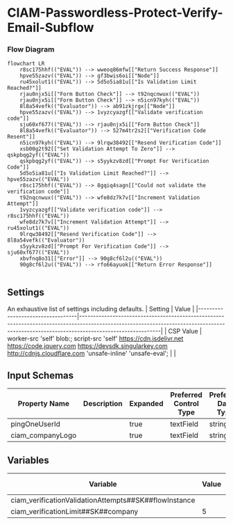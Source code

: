 # CIAM-Passwordless-Protect-Verify-Email-Subflow

### Flow Diagram
```mermaid
flowchart LR
    r8sc175hhf(("EVAL")) --> wweoq86mfw[["Return Success Response"]]
    hpve55zazv(("EVAL")) --> gf3bwis6oi[["Node"]]
    ru45xolut1(("EVAL")) --> 5d5o5ia81u[["Is Validation Limit Reached?"]]
    rjau0njx5i[["Form Button Check"]] --> t92nqcnwux(("EVAL"))
    rjau0njx5i[["Form Button Check"]] --> n5icn97kyh(("EVAL"))
    8l8a54vefk(("Evaluator")) --> ab91zkjrgx[["Node"]]
    hpve55zazv(("EVAL")) --> 1vyzcyazgf[["Validate verification code"]]
    sju60xf677(("EVAL")) --> rjau0njx5i[["Form Button Check"]]
    8l8a54vefk(("Evaluator")) --> 527m4tr2s2[["Verification Code Resent"]]
    n5icn97kyh(("EVAL")) --> 9lrqw38492[["Resend Verification Code"]]
    xsb00g2t92[["Set Validation Attempt To Zero"]] --> qskpbqg2yf(("EVAL"))
    qskpbqg2yf(("EVAL")) --> s5yykzv8zd[["Prompt For Verification Code"]]
    5d5o5ia81u[["Is Validation Limit Reached?"]] --> hpve55zazv(("EVAL"))
    r8sc175hhf(("EVAL")) --> 8gqiq4sagn[["Could not validate the verification code"]]
    t92nqcnwux(("EVAL")) --> wfe8dz7k7v[["Increment Validation Attempt"]]
    1vyzcyazgf[["Validate verification code"]] --> r8sc175hhf(("EVAL"))
    wfe8dz7k7v[["Increment Validation Attempt"]] --> ru45xolut1(("EVAL"))
    9lrqw38492[["Resend Verification Code"]] --> 8l8a54vefk(("Evaluator"))
    s5yykzv8zd[["Prompt For Verification Code"]] --> sju60xf677(("EVAL"))
    xbvfnq8o31[["Error"]] --> 90g8cf6l2u(("EVAL"))
    90g8cf6l2u(("EVAL")) --> rfo66ayuok[["Return Error Response"]]


```

## Settings
An exhaustive list of settings including defaults.
| Setting                          | Value                                                                                                                                                                                   |
|----------------------------------|-----------------------------------------------------------------------------------------------------------------------------------------------------------------------------------------|
| CSP Value                        | worker-src &#39;self&#39; blob:; script-src &#39;self&#39; https://cdn.jsdelivr.net https://code.jquery.com https://devsdk.singularkey.com http://cdnjs.cloudflare.com &#39;unsafe-inline&#39; &#39;unsafe-eval&#39;; | 
 |

## Input Schemas
| Property Name | Description | Expanded | Preferred Control Type | Preferred Data Type | Required |
|----------------------------------|-----------------|-----------------|-----------------|-----------------|-----------------|
| pingOneUserId |  | true | textField | string | true | 
 | ciam_companyLogo |  | true | textField | string | false | 
 


## Variables
| Variable | Value | Context | Display Name | Field Type | Min | Max | Mutable | Type |                                                                                                                                                                
|----------------------------------|-----------------|-----------------|-----------------|-----------------|-----------------|-----------------|-----------------|-----------------|
| ciam_verificationValidationAttempts##SK##flowInstance |  | flowInstance |  | number | 0 | 2000 | true | property | 
 | ciam_verificationLimit##SK##company | 5 | company |  | number | 0 | 2000 | false | property | 
 

